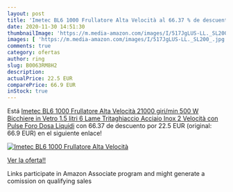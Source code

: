 ```yaml
---
layout: post
title: 'Imetec BL6 1000 Frullatore Alta Velocità al 66.37 % de descuento'
date: 2020-11-30 14:51:30
thumbnailImage: 'https://m.media-amazon.com/images/I/517JgLUS-LL._SL200_.jpg'
images: [ 'https://m.media-amazon.com/images/I/517JgLUS-LL._SL200_.jpg' ]
comments: true
category: ofertas
author: ring
slug: B0063RM8H2
description:
actualPrice: 22.5 EUR
comparePrice: 66.9 EUR
inStock: true
---
```


Está [Imetec BL6 1000 Frullatore Alta Velocità 21000 giri/min  500 W  Bicchiere in Vetro 1.5 litri  6 Lame Tritaghiaccio Acciaio Inox  2 Velocità con Pulse  Foro Dosa Liquidi](https://www.amazon.it/dp/B0063RM8H2/?tag=tolees00-21) con 66.37 de descuento por 22.5 EUR (original: 66.9 EUR) en el siguiente enlace!

[![Imetec BL6 1000 Frullatore Alta Velocità](https://m.media-amazon.com/images/I/517JgLUS-LL._SL200_.jpg)](https://www.amazon.it/dp/B0063RM8H2/?tag=tolees00-21)

[Ver la oferta!!](https://www.amazon.it/dp/B0063RM8H2/?tag=tolees00-21)

Links participate in Amazon Associate program and might generate a comission on qualifying sales


